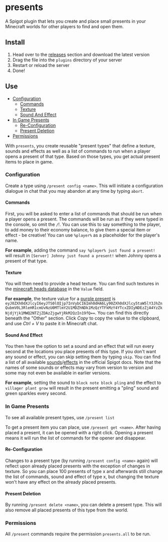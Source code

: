 # presents

A Spigot plugin that lets you create and place small presents in your Minecraft worlds 
for other players to find and open them.

## Install

1. Head over to the [releases](../../releases) section and download the latest version
2. Drag the file into the `plugins` directory of your server
3. Restart or reload the server
4. Done!

## Use

- [Configuration](#Configuration)
  - [Commands](#Commands)
  - [Texture](#Texture)
  - [Sound And Effect](#Sound-And-Effect)
- [In Game Presents](#In-Game-Presents)
  - [Re-Configuration](#Re-Configuration)
  - [Present Deletion](#Present-Deletion)
- [Permissions](#Permissions)

With `presents`, you create reusable "present types" that define a texture, 
sounds and effects as well as a list of commands to run when a player opens a 
present of that type. Based on those types, you get actual present items to place 
in game.

### Configuration

Create a type using `/present config <name>`. This will initiate a configuration 
dialogue in chat that you may abandon at any time by typing `abort`.

#### Commands

First, you will be asked to enter a list of commands that should be run when a player
opens a present. The commands will be run as if they were typed in the console, so omit the `/`!.
You can use this to say something to the player, to add money to their economy balance,
to give them a special item or effect - be creative!
You can use `%player%` as a placeholder for the player's name.

**For example**, adding the command `say %player% just found a present!` will result in 
`[Server] Johnny just found a present!` when Johnny opens a present of that type.

#### Texture

You will then need to provide a head texture. You can find such textures in the 
[minecraft heads database](https://minecraft-heads.com/custom-heads) in the `Value` field.

**For example**, the texture value for a [purple present](https://minecraft-heads.com/custom-heads/decoration/2477-present-purple)
is `eyJ0ZXh0dXJlcyI6eyJTS0lOIjp7InVybCI6Imh0dHA6Ly90ZXh0dXJlcy5taW5lY3JhZnQubmV0L3RleHR1cmUvNzU0MTlmY2U1MDZhNDk1MzQzYTFkMzY4YTcxZDIyNDEzZjA4YzZkNjdjYjk1MWQ2NTZjZDAzZjgwYjRkM2QzIn19fQ==`.
You can find this directly beneath the "Other" section. Click *Copy* to copy the value to the
clipboard, and use *Ctrl + V* to paste it in Minecraft chat.

#### Sound And Effect

You then have the option to set a sound and an effect that will run every second at the 
locations you place presents of this type. If you don't want any sound or effect, you
can skip setting them by typing `skip`.
You can find a list of all available [sounds](https://hub.spigotmc.org/javadocs/spigot/org/bukkit/Sound.html)/[effects](https://hub.spigotmc.org/javadocs/spigot/org/bukkit/Effect.html) 
in the official Spigot docs. Note that the names of some sounds or effects may vary from version to version and some may not even be available in earlier versions.

**For example**, setting the sound to `block note block pling` and the effect to `villager plant grow` will result in the present emitting a "pling" sound and green sparkles every second.

### In Game Presents

To see all available present types, use `/present list`

To get a present item you can place, use `/present get <name>`. After having placed a 
present, it can be opened with a right click. Opening a present means it will run 
the list of commands for the opener and disappear.

#### Re-Configuration

Changes to a present type (by running `/present config <name>` again) will reflect upon
already placed presents with the exception of changes in texture. So you can place 100
presents of type x and afterwards still change the list of commands, sound and effect of 
type x, but changing the texture won't have any effect on the already placed presents.

#### Present Deletion

By running `/present delete <name>`, you can delete a present type. This will also
remove all placed presents of this type from the world.

### Permissions

All `/present` commands require the permission `presents.all` to be run.


